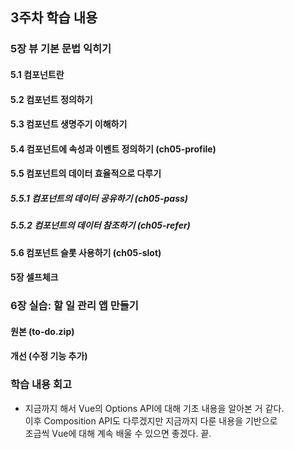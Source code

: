## 3주차 학습 내용

### 5장 뷰 기본 문법 익히기

#### 5.1 컴포넌트란
#### 5.2 컴포넌트 정의하기
#### 5.3 컴포넌트 생명주기 이해하기

#### 5.4 컴포넌트에 속성과 이벤트 정의하기 (ch05-profile)

#### 5.5 컴포넌트의 데이터 효율적으로 다루기
##### 5.5.1 컴포넌트의 데이터 공유하기 (ch05-pass)
##### 5.5.2 컴포넌트의 데이터 참조하기 (ch05-refer)

#### 5.6 컴포넌트 슬롯 사용하기 (ch05-slot)

#### 5장 셀프체크

### 6장 실습: 할 일 관리 앱 만들기
#### 원본 (to-do.zip)
#### 개선 (수정 기능 추가)

### 학습 내용 회고
- 지금까지 해서 Vue의 Options API에 대해 기초 내용을 알아본 거 같다.  
이후 Composition API도 다루겠지만 지금까지 다룬 내용을 기반으로  
조금씩 Vue에 대해 계속 배울 수 있으면 좋겠다.  끝.
